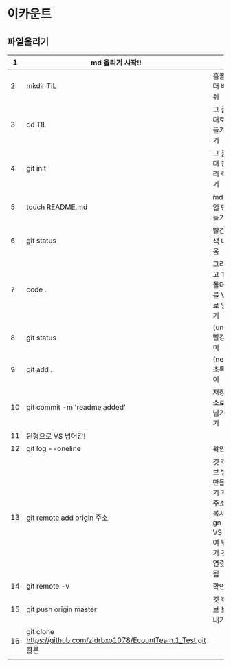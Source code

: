 # 이카운트 

## 파일올리기

| 1    | md 올리기 시작!!                                           |                                                        |
| ---- | ---------------------------------------------------------- | ------------------------------------------------------ |
| 2    | mkdir TIL                                                  | 홈폴더 배쉬                                            |
| 3    | cd TIL                                                     | 그 폴더로 들가기                                       |
| 4    | git init                                                   | 그 폴더 관리 하기                                      |
| 5    | touch README.md                                            | md 파일 만들기                                         |
| 6    | git status                                                 | 빨간색 나옴                                            |
| 7    | code .                                                     | 그리고 TIL 폴더를 VS 로 열기                           |
| 8    | git status                                                 | (un)빨강이                                             |
| 9    | git add .                                                  | (new)초록이                                            |
| 10   | git commit -m 'readme added'                               | 저장소로 넘기기                                        |
| 11   | 원형으로 VS 넘어감!                                        |                                                        |
| 12   | git log --oneline                                          | 확인                                                   |
| 13   | git remote add origin 주소                                  | 깃 허브 방만들기 후 주소복사 gn VS 붙여 넣기 깃 연결됨 |
| 14   | git remote -v                                              | 확인                                                   |
| 15   | git push origin master                                     | 깃 허브 보내기!                                        |
| 16     |git clone https://github.com/zldrbxo1078/EcountTeam.1_Test.git       클론                                         |                                                        |
|      |                                                            |                                                        |


